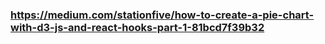 ### https://medium.com/stationfive/how-to-create-a-pie-chart-with-d3-js-and-react-hooks-part-1-81bcd7f39b32